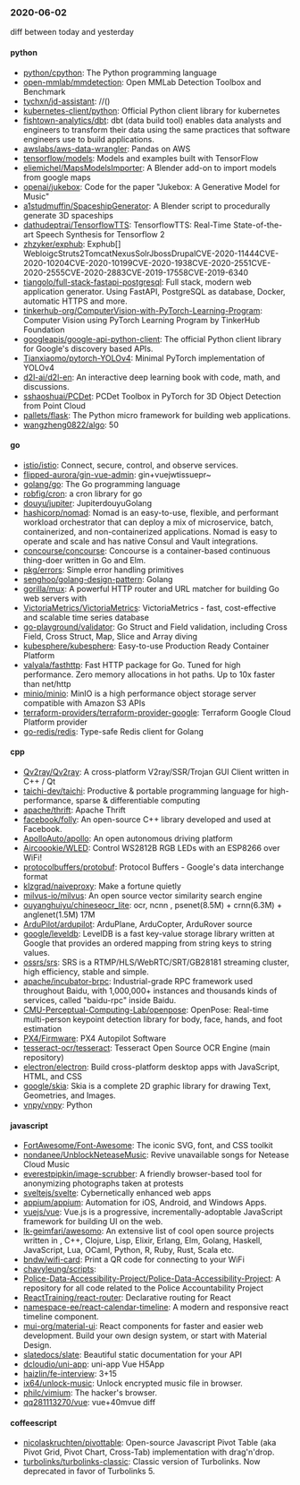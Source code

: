 ### 2020-06-02
diff between today and yesterday

#### python
* [python/cpython](https://github.com/python/cpython): The Python programming language
* [open-mmlab/mmdetection](https://github.com/open-mmlab/mmdetection): Open MMLab Detection Toolbox and Benchmark
* [tychxn/jd-assistant](https://github.com/tychxn/jd-assistant): //()
* [kubernetes-client/python](https://github.com/kubernetes-client/python): Official Python client library for kubernetes
* [fishtown-analytics/dbt](https://github.com/fishtown-analytics/dbt): dbt (data build tool) enables data analysts and engineers to transform their data using the same practices that software engineers use to build applications.
* [awslabs/aws-data-wrangler](https://github.com/awslabs/aws-data-wrangler): Pandas on AWS
* [tensorflow/models](https://github.com/tensorflow/models): Models and examples built with TensorFlow
* [eliemichel/MapsModelsImporter](https://github.com/eliemichel/MapsModelsImporter): A Blender add-on to import models from google maps
* [openai/jukebox](https://github.com/openai/jukebox): Code for the paper "Jukebox: A Generative Model for Music"
* [a1studmuffin/SpaceshipGenerator](https://github.com/a1studmuffin/SpaceshipGenerator): A Blender script to procedurally generate 3D spaceships
* [dathudeptrai/TensorflowTTS](https://github.com/dathudeptrai/TensorflowTTS):  TensorflowTTS: Real-Time State-of-the-art Speech Synthesis for Tensorflow 2
* [zhzyker/exphub](https://github.com/zhzyker/exphub): Exphub[] WebloigcStruts2TomcatNexusSolrJbossDrupalCVE-2020-11444CVE-2020-10204CVE-2020-10199CVE-2020-1938CVE-2020-2551CVE-2020-2555CVE-2020-2883CVE-2019-17558CVE-2019-6340
* [tiangolo/full-stack-fastapi-postgresql](https://github.com/tiangolo/full-stack-fastapi-postgresql): Full stack, modern web application generator. Using FastAPI, PostgreSQL as database, Docker, automatic HTTPS and more.
* [tinkerhub-org/ComputerVision-with-PyTorch-Learning-Program](https://github.com/tinkerhub-org/ComputerVision-with-PyTorch-Learning-Program): Computer Vision using PyTorch Learning Program by TinkerHub Foundation
* [googleapis/google-api-python-client](https://github.com/googleapis/google-api-python-client):  The official Python client library for Google's discovery based APIs.
* [Tianxiaomo/pytorch-YOLOv4](https://github.com/Tianxiaomo/pytorch-YOLOv4): Minimal PyTorch implementation of YOLOv4
* [d2l-ai/d2l-en](https://github.com/d2l-ai/d2l-en): An interactive deep learning book with code, math, and discussions.
* [sshaoshuai/PCDet](https://github.com/sshaoshuai/PCDet): PCDet Toolbox in PyTorch for 3D Object Detection from Point Cloud
* [pallets/flask](https://github.com/pallets/flask): The Python micro framework for building web applications.
* [wangzheng0822/algo](https://github.com/wangzheng0822/algo): 50

#### go
* [istio/istio](https://github.com/istio/istio): Connect, secure, control, and observe services.
* [flipped-aurora/gin-vue-admin](https://github.com/flipped-aurora/gin-vue-admin): gin+vuejwtissuepr~
* [golang/go](https://github.com/golang/go): The Go programming language
* [robfig/cron](https://github.com/robfig/cron): a cron library for go
* [douyu/jupiter](https://github.com/douyu/jupiter): JupiterdouyuGolang
* [hashicorp/nomad](https://github.com/hashicorp/nomad): Nomad is an easy-to-use, flexible, and performant workload orchestrator that can deploy a mix of microservice, batch, containerized, and non-containerized applications. Nomad is easy to operate and scale and has native Consul and Vault integrations.
* [concourse/concourse](https://github.com/concourse/concourse): Concourse is a container-based continuous thing-doer written in Go and Elm.
* [pkg/errors](https://github.com/pkg/errors): Simple error handling primitives
* [senghoo/golang-design-pattern](https://github.com/senghoo/golang-design-pattern):  Golang
* [gorilla/mux](https://github.com/gorilla/mux): A powerful HTTP router and URL matcher for building Go web servers with 
* [VictoriaMetrics/VictoriaMetrics](https://github.com/VictoriaMetrics/VictoriaMetrics): VictoriaMetrics - fast, cost-effective and scalable time series database
* [go-playground/validator](https://github.com/go-playground/validator): Go Struct and Field validation, including Cross Field, Cross Struct, Map, Slice and Array diving
* [kubesphere/kubesphere](https://github.com/kubesphere/kubesphere): Easy-to-use Production Ready Container Platform
* [valyala/fasthttp](https://github.com/valyala/fasthttp): Fast HTTP package for Go. Tuned for high performance. Zero memory allocations in hot paths. Up to 10x faster than net/http
* [minio/minio](https://github.com/minio/minio): MinIO is a high performance object storage server compatible with Amazon S3 APIs
* [terraform-providers/terraform-provider-google](https://github.com/terraform-providers/terraform-provider-google): Terraform Google Cloud Platform provider
* [go-redis/redis](https://github.com/go-redis/redis): Type-safe Redis client for Golang

#### cpp
* [Qv2ray/Qv2ray](https://github.com/Qv2ray/Qv2ray):  A cross-platform V2ray/SSR/Trojan GUI Client written in C++ / Qt 
* [taichi-dev/taichi](https://github.com/taichi-dev/taichi): Productive & portable programming language for high-performance, sparse & differentiable computing
* [apache/thrift](https://github.com/apache/thrift): Apache Thrift
* [facebook/folly](https://github.com/facebook/folly): An open-source C++ library developed and used at Facebook.
* [ApolloAuto/apollo](https://github.com/ApolloAuto/apollo): An open autonomous driving platform
* [Aircoookie/WLED](https://github.com/Aircoookie/WLED): Control WS2812B RGB LEDs with an ESP8266 over WiFi!
* [protocolbuffers/protobuf](https://github.com/protocolbuffers/protobuf): Protocol Buffers - Google's data interchange format
* [klzgrad/naiveproxy](https://github.com/klzgrad/naiveproxy): Make a fortune quietly
* [milvus-io/milvus](https://github.com/milvus-io/milvus): An open source vector similarity search engine
* [ouyanghuiyu/chineseocr_lite](https://github.com/ouyanghuiyu/chineseocr_lite): ocr, ncnn , psenet(8.5M) + crnn(6.3M) + anglenet(1.5M) 17M
* [ArduPilot/ardupilot](https://github.com/ArduPilot/ardupilot): ArduPlane, ArduCopter, ArduRover source
* [google/leveldb](https://github.com/google/leveldb): LevelDB is a fast key-value storage library written at Google that provides an ordered mapping from string keys to string values.
* [ossrs/srs](https://github.com/ossrs/srs): SRS is a RTMP/HLS/WebRTC/SRT/GB28181 streaming cluster, high efficiency, stable and simple.
* [apache/incubator-brpc](https://github.com/apache/incubator-brpc): Industrial-grade RPC framework used throughout Baidu, with 1,000,000+ instances and thousands kinds of services, called "baidu-rpc" inside Baidu.
* [CMU-Perceptual-Computing-Lab/openpose](https://github.com/CMU-Perceptual-Computing-Lab/openpose): OpenPose: Real-time multi-person keypoint detection library for body, face, hands, and foot estimation
* [PX4/Firmware](https://github.com/PX4/Firmware): PX4 Autopilot Software
* [tesseract-ocr/tesseract](https://github.com/tesseract-ocr/tesseract): Tesseract Open Source OCR Engine (main repository)
* [electron/electron](https://github.com/electron/electron): Build cross-platform desktop apps with JavaScript, HTML, and CSS
* [google/skia](https://github.com/google/skia): Skia is a complete 2D graphic library for drawing Text, Geometries, and Images.
* [vnpy/vnpy](https://github.com/vnpy/vnpy): Python

#### javascript
* [FortAwesome/Font-Awesome](https://github.com/FortAwesome/Font-Awesome): The iconic SVG, font, and CSS toolkit
* [nondanee/UnblockNeteaseMusic](https://github.com/nondanee/UnblockNeteaseMusic): Revive unavailable songs for Netease Cloud Music
* [everestpipkin/image-scrubber](https://github.com/everestpipkin/image-scrubber): A friendly browser-based tool for anonymizing photographs taken at protests
* [sveltejs/svelte](https://github.com/sveltejs/svelte): Cybernetically enhanced web apps
* [appium/appium](https://github.com/appium/appium):  Automation for iOS, Android, and Windows Apps.
* [vuejs/vue](https://github.com/vuejs/vue):  Vue.js is a progressive, incrementally-adoptable JavaScript framework for building UI on the web.
* [lk-geimfari/awesomo](https://github.com/lk-geimfari/awesomo): An extensive list of cool open source projects written in , C++, Clojure, Lisp, Elixir, Erlang, Elm, Golang, Haskell, JavaScript, Lua, OCaml, Python, R, Ruby, Rust, Scala etc.
* [bndw/wifi-card](https://github.com/bndw/wifi-card):  Print a QR code for connecting to your WiFi
* [chavyleung/scripts](https://github.com/chavyleung/scripts): 
* [Police-Data-Accessibility-Project/Police-Data-Accessibility-Project](https://github.com/Police-Data-Accessibility-Project/Police-Data-Accessibility-Project): A repository for all code related to the Police Accountability Project
* [ReactTraining/react-router](https://github.com/ReactTraining/react-router): Declarative routing for React
* [namespace-ee/react-calendar-timeline](https://github.com/namespace-ee/react-calendar-timeline): A modern and responsive react timeline component.
* [mui-org/material-ui](https://github.com/mui-org/material-ui): React components for faster and easier web development. Build your own design system, or start with Material Design.
* [slatedocs/slate](https://github.com/slatedocs/slate): Beautiful static documentation for your API
* [dcloudio/uni-app](https://github.com/dcloudio/uni-app): uni-app  Vue H5App
* [haizlin/fe-interview](https://github.com/haizlin/fe-interview):  3+15
* [ix64/unlock-music](https://github.com/ix64/unlock-music): Unlock encrypted music file in browser. 
* [philc/vimium](https://github.com/philc/vimium): The hacker's browser.
* [qq281113270/vue](https://github.com/qq281113270/vue): vue+40mvue diff

#### coffeescript
* [nicolaskruchten/pivottable](https://github.com/nicolaskruchten/pivottable): Open-source Javascript Pivot Table (aka Pivot Grid, Pivot Chart, Cross-Tab) implementation with drag'n'drop.
* [turbolinks/turbolinks-classic](https://github.com/turbolinks/turbolinks-classic): Classic version of Turbolinks. Now deprecated in favor of Turbolinks 5.
